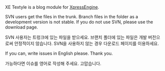 XE Textyle is a blog module for [XpressEngine](http://code.google.com/p/xe-core/).

SVN users get the files in the trunk. Branch files in the folder as a development version is not stable. If you do not use SVN, please use the download page.

SVN 사용자는 트렁크에 있는 파일을 받으세요. 브랜치 폴더에 있는 파일은 개발 버전으로써 안정적이지 않습니다. SVN을 사용하지 않는 경우 다운로드  페이지를 이용하세요.

If you can, write issues in English please. Thank you.

가능하다면 이슈를 영어로 작성해 주세요. 고맙습니다.